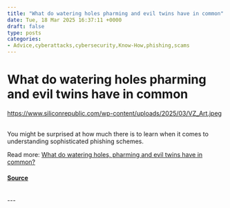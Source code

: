 ```yaml
---
title: "What do watering holes pharming and evil twins have in common"
date: Tue, 18 Mar 2025 16:37:11 +0000
draft: false
type: posts
categories: 
- Advice,cyberattacks,cybersecurity,Know-How,phishing,scams
---
```

# What do watering holes pharming and evil twins have in common
https://www.siliconrepublic.com/wp-content/uploads/2025/03/VZ_Art.jpeg
<br/>

<br/>
You might be surprised at how much there is to learn when it comes to understanding sophisticated phishing schemes.

Read more: [What do watering holes, pharming and evil twins have in common?](https://www.siliconrepublic.com/advice/watering-holes-pharming-evil-twins-common-phishing)

#### [Source](https://www.siliconrepublic.com/advice/watering-holes-pharming-evil-twins-common-phishing)

<br/>
---
